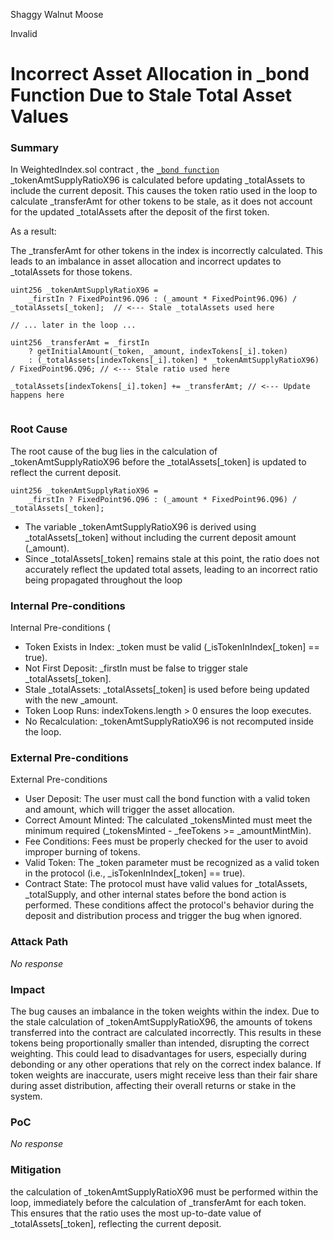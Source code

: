 Shaggy Walnut Moose

Invalid

# Incorrect Asset Allocation in _bond Function Due to Stale Total Asset Values

### Summary

In   WeightedIndex.sol contract ,  the [`_bond function`](https://github.com/sherlock-audit/2025-01-peapods-finance/blob/main/contracts/contracts/WeightedIndex.sol#L139)  _tokenAmtSupplyRatioX96 is calculated before updating _totalAssets to include the current deposit. This causes the token ratio used in the loop to calculate _transferAmt for other tokens to be stale, as it does not account for the updated _totalAssets after the deposit of the first token.

As a result:

The _transferAmt for other tokens in the index is incorrectly calculated.
This leads to an imbalance in asset allocation and incorrect updates to _totalAssets for those tokens.

```
uint256 _tokenAmtSupplyRatioX96 =
    _firstIn ? FixedPoint96.Q96 : (_amount * FixedPoint96.Q96) / _totalAssets[_token];  // <--- Stale _totalAssets used here

// ... later in the loop ...

uint256 _transferAmt = _firstIn
    ? getInitialAmount(_token, _amount, indexTokens[_i].token)
    : (_totalAssets[indexTokens[_i].token] * _tokenAmtSupplyRatioX96) / FixedPoint96.Q96; // <--- Stale ratio used here

_totalAssets[indexTokens[_i].token] += _transferAmt; // <--- Update happens here


```

### Root Cause

The root cause of the bug lies in the calculation of _tokenAmtSupplyRatioX96 before the _totalAssets[_token] is updated to reflect the current deposit.

```
uint256 _tokenAmtSupplyRatioX96 =
    _firstIn ? FixedPoint96.Q96 : (_amount * FixedPoint96.Q96) / _totalAssets[_token];
```


* The variable _tokenAmtSupplyRatioX96 is derived using _totalAssets[_token] without including the current deposit amount (_amount).
* Since _totalAssets[_token] remains stale at this point, the ratio does not accurately reflect the updated total assets, leading to an incorrect ratio being propagated throughout the loop

### Internal Pre-conditions

Internal Pre-conditions (
* Token Exists in Index: _token must be valid (_isTokenInIndex[_token] == true).
* Not First Deposit: _firstIn must be false to trigger stale _totalAssets[_token].
* Stale _totalAssets: _totalAssets[_token] is used before being updated with the new _amount.
* Token Loop Runs: indexTokens.length > 0 ensures the loop executes.
* No Recalculation: _tokenAmtSupplyRatioX96 is not recomputed inside the loop.

### External Pre-conditions

External Pre-conditions 
* User Deposit: The user must call the bond function with a valid token and amount, which will trigger the asset allocation.
* Correct Amount Minted: The calculated _tokensMinted must meet the minimum required (_tokensMinted - _feeTokens >= _amountMintMin).
* Fee Conditions: Fees must be properly checked for the user to avoid improper burning of tokens.
* Valid Token: The _token parameter must be recognized as a valid token in the protocol (i.e., _isTokenInIndex[_token] == true).
* Contract State: The protocol must have valid values for _totalAssets, _totalSupply, and other internal states before the bond action is performed.
These conditions affect the protocol's behavior during the deposit and distribution process and trigger the bug when ignored.

### Attack Path

_No response_

### Impact

The bug causes an imbalance in the token weights within the index. Due to the stale calculation of _tokenAmtSupplyRatioX96, the amounts of tokens transferred into the contract are calculated incorrectly. This results in these tokens being proportionally smaller than intended, disrupting the correct weighting. This could lead to disadvantages for users, especially during debonding or any other operations that rely on the correct index balance. If token weights are inaccurate, users might receive less than their fair share during asset distribution, affecting their overall returns or stake in the system.

### PoC

_No response_

### Mitigation

the calculation of _tokenAmtSupplyRatioX96 must be performed within the loop, immediately before the calculation of _transferAmt for each token. This ensures that the ratio uses the most up-to-date value of _totalAssets[_token], reflecting the current deposit.